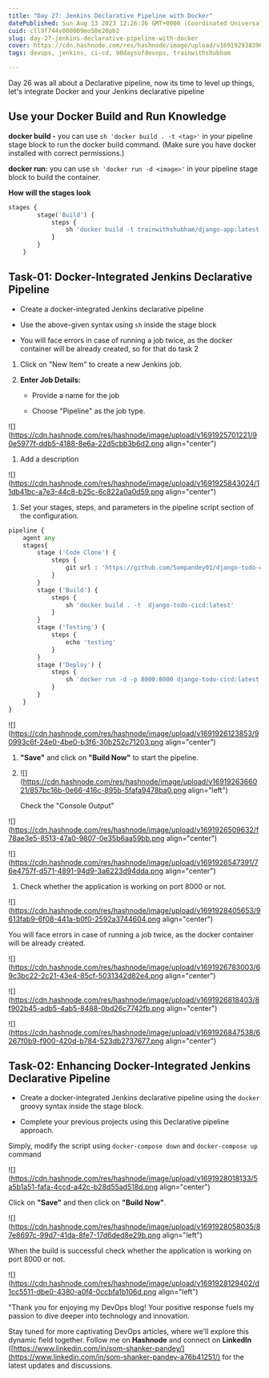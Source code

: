 ```yaml
---
title: "Day 27: Jenkins Declarative Pipeline with Docker"
datePublished: Sun Aug 13 2023 12:26:36 GMT+0000 (Coordinated Universal Time)
cuid: cll9f744v000009mo58e20pb2
slug: day-27-jenkins-declarative-pipeline-with-docker
cover: https://cdn.hashnode.com/res/hashnode/image/upload/v1691929383966/be80f742-4117-4712-b3ca-9c34949ed24d.png
tags: devops, jenkins, ci-cd, 90daysofdevops, trainwithshubham

---
```


Day 26 was all about a Declarative pipeline, now its time to level up things, let's integrate Docker and your Jenkins declarative pipeline

## Use your Docker Build and Run Knowledge

**docker build -** you can use `sh 'docker build . -t <tag>'` in your pipeline stage block to run the docker build command. (Make sure you have docker installed with correct permissions.)

**docker run:** you can use `sh 'docker run -d <image>'` in your pipeline stage block to build the container.

**How will the stages look**

```python
stages {
        stage('Build') {
            steps {
                sh 'docker build -t trainwithshubham/django-app:latest'
            }
        }
    }
```

## Task-01: **Docker-Integrated Jenkins Declarative Pipeline**

* Create a docker-integrated Jenkins declarative pipeline
    
* Use the above-given syntax using `sh` inside the stage block
    
* You will face errors in case of running a job twice, as the docker container will be already created, so for that do task 2
    

1. Click on "New Item" to create a new Jenkins job.
    
2. **Enter Job Details:**
    
    * Provide a name for the job
        
    * Choose "Pipeline" as the job type.
        

![](https://cdn.hashnode.com/res/hashnode/image/upload/v1691925701221/90e5977f-ddb5-4188-8e6a-22d5cbb3b6d2.png align="center")

1. Add a description
    

![](https://cdn.hashnode.com/res/hashnode/image/upload/v1691925843024/11db41bc-a7e3-44c8-b25c-6c822a0a0d59.png align="center")

1. Set your stages, steps, and parameters in the pipeline script section of the configuration.
    

```python
pipeline {
    agent any
    stages{
        stage ('Code Clone') {
            steps {
                git url : 'https://github.com/Sompandey01/django-todo-cicd.git' , branch : 'develop'
            }
        }
        stage ('Build') {
            steps {
                sh 'docker build . -t  django-todo-cicd:latest'
            }
        }
        stage ('Testing') {
            steps {
                echo 'testing'
            }
        }
        stage ('Deploy') {
            steps {
                sh 'docker run -d -p 8000:8000 django-todo-cicd:latest'
            }
        }
    }
}
```

![](https://cdn.hashnode.com/res/hashnode/image/upload/v1691926123853/90993c6f-24e0-4be0-b3f6-30b252c71203.png align="center")

1. **"Save"** and click on **"Build Now"** to start the pipeline.
    
2. ![](https://cdn.hashnode.com/res/hashnode/image/upload/v1691926366021/857bc16b-0e66-416c-895b-5fafa9478ba0.png align="left")
    
    Check the "Console Output"
    

![](https://cdn.hashnode.com/res/hashnode/image/upload/v1691926509632/f78ae3e5-8513-47a0-9807-0e35b6aa59bb.png align="center")

![](https://cdn.hashnode.com/res/hashnode/image/upload/v1691926547391/76e4757f-d571-4891-94d9-3a6223d94dda.png align="center")

1. Check whether the application is working on port 8000 or not.
    

![](https://cdn.hashnode.com/res/hashnode/image/upload/v1691928405653/9613fab9-6f08-441a-b0f0-2592a3744604.png align="center")

You will face errors in case of running a job twice, as the docker container will be already created.

![](https://cdn.hashnode.com/res/hashnode/image/upload/v1691926783003/69c3bc22-2c21-43e4-85cf-5031342d82e4.png align="center")

![](https://cdn.hashnode.com/res/hashnode/image/upload/v1691926818403/8f902b45-adb5-4ab5-8488-0bd26c7742fb.png align="center")

![](https://cdn.hashnode.com/res/hashnode/image/upload/v1691926847538/6267f0b9-f900-420d-b784-523db2737677.png align="center")

## Task-02: **Enhancing Docker-Integrated Jenkins Declarative Pipeline**

* Create a docker-integrated Jenkins declarative pipeline using the `docker` groovy syntax inside the stage block.
    
* Complete your previous projects using this Declarative pipeline approach.
    

Simply, modify the script using `docker-compose down` and `docker-compose up` command

![](https://cdn.hashnode.com/res/hashnode/image/upload/v1691928018133/5a5b1a51-fafa-4ccd-a42c-b28d55ad518d.png align="center")

Click on **"Save"** and then click on **"Build Now"**.

![](https://cdn.hashnode.com/res/hashnode/image/upload/v1691928058035/87e8697c-99d7-41da-8fe7-17d6ded8e29b.png align="left")

When the build is successful check whether the application is working on port 8000 or not.

![](https://cdn.hashnode.com/res/hashnode/image/upload/v1691928129402/d1cc5511-dbe0-4380-a0f4-0ccbfa1b106d.png align="left")

"Thank you for enjoying my DevOps blog! Your positive response fuels my passion to dive deeper into technology and innovation.

Stay tuned for more captivating DevOps articles, where we'll explore this dynamic field together. Follow me on **Hashnode** and connect on **LinkedIn** ([https://www.linkedin.com/in/som-shanker-pandey/](https://www.linkedin.com/in/som-shanker-pandey-a76b41251/) for the latest updates and discussions.